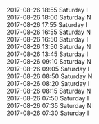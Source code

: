 2017-08-26 18:55 Saturday  I  
2017-08-26 18:00 Saturday  N  
2017-08-26 17:55 Saturday  I  
2017-08-26 16:55 Saturday  N  
2017-08-26 16:50 Saturday  I  
2017-08-26 13:50 Saturday  N  
2017-08-26 13:45 Saturday  I  
2017-08-26 09:10 Saturday  N  
2017-08-26 09:05 Saturday  I  
2017-08-26 08:50 Saturday  N  
2017-08-26 08:20 Saturday  I  
2017-08-26 08:15 Saturday  N  
2017-08-26 07:50 Saturday  I  
2017-08-26 07:35 Saturday  N  
2017-08-26 07:30 Saturday  I  
